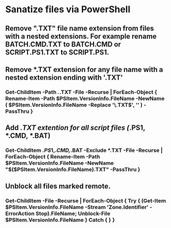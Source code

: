 #   Sanatize files via PowerShell

##  Remove ".TXT" file name extension from files with a nested extensions.  For example rename BATCH.CMD.TXT to BATCH.CMD or SCRIPT.PS1.TXT to SCRIPT.PS1.

##  Remove *.TXT extension for any file name with a nested extension ending with '.TXT'
### Get-ChildItem -Path *.*.TXT -File -Recurse | ForEach-Object { Rename-Item -Path $PSItem.VersionInfo.FileName -NewName ( $PSItem.VersionInfo.FileName -Replace '\.TXT$', '' ) -PassThru }

##  Add *.TXT extention for all script files (*.PS1, *.CMD, *.BAT)
### Get-ChildItem *.PS*1,*.CMD,*.BAT -Exclude *.TXT -File -Recurse | ForEach-Object { Rename-Item -Path $PSItem.VersionInfo.FileName -NewName "$($PSItem.VersionInfo.FileName).TXT" -PassThru }

## Unblock all files marked remote.  
### Get-ChildItem -File -Recurse | ForEach-Object { Try { (Get-Item $PSItem.VersionInfo.FileName -Stream 'Zone.Identifier' -ErrorAction Stop).FileName; Unblock-File $PSItem.VersionInfo.FileName } Catch { } }


